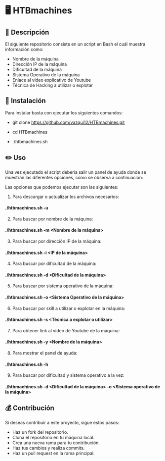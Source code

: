 # 🖥️ HTBmachines

## 📘 Descripción

El siguiente repositorio consiste en un script en Bash el cuál muestra información como:
- Nombre de la máquina
- Dirección IP de la máquina
- Dificultad de la máquina
- Sistema Operativo de la máquina
- Enlace al video explicativo de Youtube
- Técnica de Hacking a utilizar o explotar

## 🔑 Instalación

Para instalar basta con ejecutar los siguientes comandos:

- git clone https://github.com/vazqui12/HTBmachines.git

- cd HTBmachines

- ./htbmachines.sh

## ✏️ Uso
Una vez ejecutado el script debería salir un panel de ayuda donde se muestran las diferentes opciones, como se observa a continuación:

Las opciones que podemos ejecutar son las siguientes:


1. Para descargar o actualizar los archivos necesarios:
####  ./htbmachines.sh -u
      
2. Para buscar por nombre de la máquina:
####  ./htbmachines.sh -m <Nombre de la máquina>
  
3. Para buscar por dirección IP de la máquina:
####  ./htbmachines.sh -i <IP de la máquina>

4. Para buscar por dificultad de la máquina:
####  ./htbmachines.sh -d <Dificultad de la máquina>

5. Para buscar por sistema operativo de la máquina:
####  ./htbmachines.sh -o <Sistema Operativo de la máquina>

6. Para buscar por skill a utilizar o explotar en la máquina:
####  ./htbmachines.sh -s <Técnica a explotar o utilizar>

7. Para obtener link al video de Youtube de la máquina:
####  ./htbmachines.sh -y <Nombre de la máquina>

8. Para mostrar el panel de ayuda:
####  ./htbmachines.sh -h

9. Para buscar por dificultad y sistema operativo a la vez:
####  ./htbmachines.sh -d <Dificultad de la máquina> -o <Sistema operativo de la máquina>

## 💰 Contribución

Si deseas contribuir a este proyecto, sigue estos pasos: 

- Haz un fork del repositorio. 
- Clona el repositorio en tu máquina local.
- Crea una nueva rama para tu contribución. 
- Haz tus cambios y realiza commits. 
- Haz un pull request en la rama principal.



